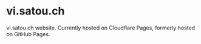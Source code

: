 # vi.satou.ch
vi.satou.ch website. Currently hosted on Cloudflare Pages, formerly hosted on GitHub Pages.
